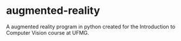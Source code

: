 # augmented-reality
A augmented reality program in python created for the Introduction to Computer Vision course at UFMG.
